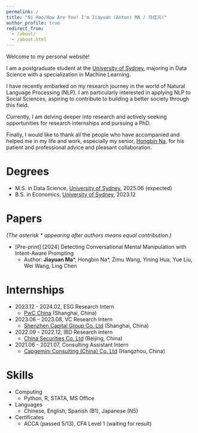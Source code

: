 ```yaml
---
permalink: /
title: "Ni Hao/How Are You! I'm Jiayuan (Anton) MA / 马佳元!"
author_profile: true
redirect_from: 
  - /about/
  - /about.html
---
```

Welcome to my personal website!

I am a postgraduate student at the [University of Sydney](https://www.sydney.edu.au/), 
majoring in Data Science with a specialization in Machine Learning.

I have recently embarked on my research journey 
in the world of Natural Language Processing (NLP).
I am particularly interested in applying NLP to Social Sciences, 
aspiring to contribute to building a better society through this field.

Currently, I am delving deeper into research 
and actively seeking opportunities for research internships and pursuing a PhD.

Finally, I would like to thank all the people 
who have accompanied and helped me in my life and work, 
especially my senior, [Hongbin Na](https://hongbin-ze.github.io/), 
for his patient and professional advice and pleasant collaboration.

# Degrees
* M.S. in Data Science, [University of Sydney](https://www.sydney.edu.au/), 2025.06 (expected)
* B.S. in Economics, [University of Sydney](https://www.sydney.edu.au/), 2023.12

# Papers
*(The  asterisk \* appearing after authors means equal contribution.)*
* [Pre-print] [2024] Detecting Conversational Mental Manipulation with Intent-Aware Prompting
  * Author: **Jiayuan Ma***, Hongbin Na*, Zimu Wang, Yining Hua, Yue Liu, Wei Wang, Ling Chen

# Internships
* 2023.12 - 2024.02, ESG Research Intern
  * [PwC China](https://www.pwccn.com/en.html) (Shanghai, China)
* 2023.06 - 2023.08, VC Research Intern
  * [Shenzhen Capital Group Co. Ltd](https://www.szvc.com.cn/en) (Shanghai, China)
* 2022.09 - 2022.12, IBD Research Intern
  * [China Securities Co. Ltd](https://www.group.citic/en/) (Beijing, China)
* 2021.06 - 2021.07, Consulting Assistant Intern
  * [Capgemini Consulting (China) Co. Ltd](https://www.capgemini.com/cn-zh) (Hangzhou, China)

# Skills
* Computing
  * Python, R, STATA, MS Office
* Languages
  * Chinese, English, Spanish (B1), Japanese (N5)
* Certificates
  * ACCA (passed 5/13), CFA Level 1 (waiting for result)